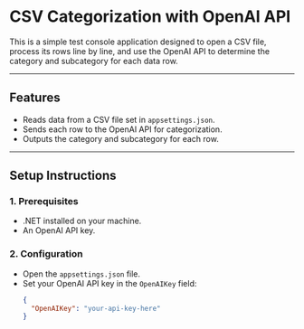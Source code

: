 # CSV Categorization with OpenAI API

This is a simple test console application designed to open a CSV file, process its rows line by line, and use the OpenAI API to determine the category and subcategory for each data row.

---

## Features

- Reads data from a CSV file set in `appsettings.json`.
- Sends each row to the OpenAI API for categorization.
- Outputs the category and subcategory for each row.

---

## Setup Instructions

### 1. Prerequisites
- .NET installed on your machine.
- An OpenAI API key.

### 2. Configuration
- Open the `appsettings.json` file.
- Set your OpenAI API key in the `OpenAIKey` field:
  ```json
  {
    "OpenAIKey": "your-api-key-here"
  }
